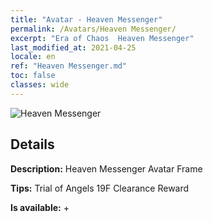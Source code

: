 ```yaml
---
title: "Avatar - Heaven Messenger"
permalink: /Avatars/Heaven Messenger/
excerpt: "Era of Chaos  Heaven Messenger"
last_modified_at: 2021-04-25
locale: en
ref: "Heaven Messenger.md"
toc: false
classes: wide
---
```

 ![Heaven Messenger](/images/a/avatarFrame_43.png)

## Details

 **Description:** Heaven Messenger Avatar Frame 

 **Tips:** Trial of Angels 19F Clearance Reward 

 **Is available:**  + 

